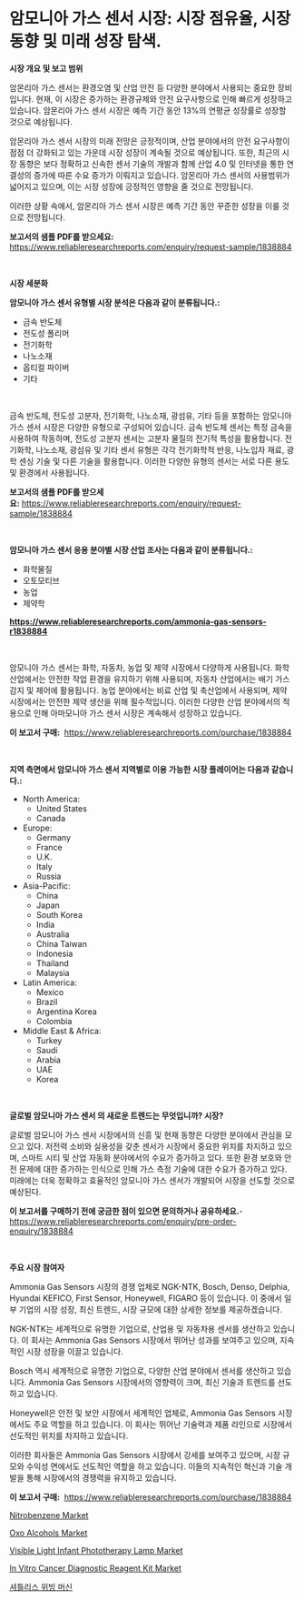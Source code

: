 <p><h1>암모니아 가스 센서 시장: 시장 점유율, 시장 동향 및 미래 성장 탐색.</h1></p><p><strong>시장 개요 및 보고 범위</strong></p>
<p><p>암몬리아 가스 센서는 환경오염 및 산업 안전 등 다양한 분야에서 사용되는 중요한 장비입니다. 현재, 이 시장은 증가하는 환경규제와 안전 요구사항으로 인해 빠르게 성장하고 있습니다. 암몬리아 가스 센서 시장은 예측 기간 동안 13%의 연평균 성장률로 성장할 것으로 예상됩니다. </p><p>암몬리아 가스 센서 시장의 미래 전망은 긍정적이며, 산업 분야에서의 안전 요구사항이 점점 더 강화되고 있는 가운데 시장 성장이 계속될 것으로 예상됩니다. 또한, 최근의 시장 동향은 보다 정확하고 신속한 센서 기술의 개발과 함께 산업 4.0 및 인터넷을 통한 연결성의 증가에 따른 수요 증가가 이뤄지고 있습니다. 암몬리아 가스 센서의 사용범위가 넓어지고 있으며, 이는 시장 성장에 긍정적인 영향을 줄 것으로 전망됩니다. </p><p>이러한 상황 속에서, 암몬리아 가스 센서 시장은 예측 기간 동안 꾸준한 성장을 이룰 것으로 전망됩니다.</p></p>
<p><strong>보고서의 샘플 PDF를 받으세요:</strong> <a href="https://www.reliableresearchreports.com/enquiry/request-sample/1838884">https://www.reliableresearchreports.com/enquiry/request-sample/1838884</a></p>
<p>&nbsp;</p>
<p><strong>시장 세분화</strong></p>
<p><strong>암모니아 가스 센서 유형별 시장 분석은 다음과 같이 분류됩니다.:</strong></p>
<p><ul><li>금속 반도체</li><li>전도성 폴리머</li><li>전기화학</li><li>나노소재</li><li>옵티컬 파이버</li><li>기타</li></ul></p>
<p>&nbsp;</p>
<p><p>금속 반도체, 전도성 고분자, 전기화학, 나노소재, 광섬유, 기타 등을 포함하는 암모니아 가스 센서 시장은 다양한 유형으로 구성되어 있습니다. 금속 반도체 센서는 특정 금속을 사용하여 작동하며, 전도성 고분자 센서는 고분자 물질의 전기적 특성을 활용합니다. 전기화학, 나노소재, 광섬유 및 기타 센서 유형은 각각 전기화학적 반응, 나노입자 재료, 광학 센싱 기술 및 다른 기술을 활용합니다. 이러한 다양한 유형의 센서는 서로 다른 용도 및 환경에서 사용됩니다.</p></p>
<p><strong>보고서의 샘플 PDF를 받으세요:</strong>&nbsp;<a href="https://www.reliableresearchreports.com/enquiry/request-sample/1838884">https://www.reliableresearchreports.com/enquiry/request-sample/1838884</a></p>
<p>&nbsp;</p>
<p><strong> 암모니아 가스 센서 응용 분야별 시장 산업 조사는 다음과 같이 분류됩니다.:</strong></p>
<p><ul><li>화학물질</li><li>오토모티브</li><li>농업</li><li>제약학</li></ul></p>
<p><strong><a href="https://www.reliableresearchreports.com/ammonia-gas-sensors-r1838884">https://www.reliableresearchreports.com/ammonia-gas-sensors-r1838884</a></strong></p>
<p>&nbsp;</p>
<p><p>암모니아 가스 센서는 화학, 자동차, 농업 및 제약 시장에서 다양하게 사용됩니다. 화학 산업에서는 안전한 작업 환경을 유지하기 위해 사용되며, 자동차 산업에서는 배기 가스 감지 및 제어에 활용됩니다. 농업 분야에서는 비료 산업 및 축산업에서 사용되며, 제약 시장에서는 안전한 제약 생산을 위해 필수적입니다. 이러한 다양한 산업 분야에서의 적용으로 인해 아마모니아 가스 센서 시장은 계속해서 성장하고 있습니다.</p></p>
<p><strong>이 보고서 구매:</strong>&nbsp; <a href="https://www.reliableresearchreports.com/purchase/1838884">https://www.reliableresearchreports.com/purchase/1838884</a></p>
<p>&nbsp;</p>
<p><strong>지역 측면에서 암모니아 가스 센서 지역별로 이용 가능한 시장 플레이어는 다음과 같습니다.:</strong></p>
<p><ul>
    <li>
        North America:
        <ul>
            <li>United States</li>
            <li>Canada</li>
        </ul>
    </li>
    <li>
        Europe:
        <ul>
            <li>Germany</li>
            <li>France</li>
            <li>U.K.</li>
            <li>Italy</li>
            <li>Russia</li>
        </ul>
    </li>
    <li>
        Asia-Pacific:
        <ul>
            <li>China</li>
            <li>Japan</li>
            <li>South Korea</li>
            <li>India</li>
            <li>Australia</li>
            <li>China Taiwan</li>
            <li>Indonesia</li>
            <li>Thailand</li>
            <li>Malaysia</li>
        </ul>
    </li>
    <li>
        Latin America:
        <ul>
            <li>Mexico</li>
            <li>Brazil</li>
            <li>Argentina Korea</li>
            <li>Colombia</li>
        </ul>
    </li>
    <li>
        Middle East & Africa:
        <ul>
            <li>Turkey</li>
            <li>Saudi</li>
            <li>Arabia</li>
            <li>UAE</li>
            <li>Korea</li>
        </ul>
    </li>
    </ul></p>
<p>&nbsp;</p>
<p><strong>글로벌 암모니아 가스 센서 의 새로운 트렌드는 무엇입니까? 시장?</strong></p>
<p><p>글로벌 암모니아 가스 센서 시장에서의 신흥 및 현재 동향은 다양한 분야에서 관심을 모으고 있다. 저전력 소비와 실용성을 갖춘 센서가 시장에서 중요한 위치를 차지하고 있으며, 스마트 시티 및 산업 자동화 분야에서의 수요가 증가하고 있다. 또한 환경 보호와 안전 문제에 대한 증가하는 인식으로 인해 가스 측정 기술에 대한 수요가 증가하고 있다. 미래에는 더욱 정확하고 효율적인 암모니아 가스 센서가 개발되어 시장을 선도할 것으로 예상된다.</p></p>
<p><strong>이 보고서를 구매하기 전에 궁금한 점이 있으면 문의하거나 공유하세요.</strong>- <a href="https://www.reliableresearchreports.com/enquiry/pre-order-enquiry/1838884">https://www.reliableresearchreports.com/enquiry/pre-order-enquiry/1838884</a></p>
<p>&nbsp;</p>
<p><strong>주요 시장 참여자</strong></p>
<p><p>Ammonia Gas Sensors 시장의 경쟁 업체로 NGK-NTK, Bosch, Denso, Delphia, Hyundai KEFICO, First Sensor, Honeywell, FIGARO 등이 있습니다. 이 중에서 일부 기업의 시장 성장, 최신 트렌드, 시장 규모에 대한 상세한 정보를 제공하겠습니다. </p><p>NGK-NTK는 세계적으로 유명한 기업으로, 산업용 및 자동차용 센서를 생산하고 있습니다. 이 회사는 Ammonia Gas Sensors 시장에서 뛰어난 성과를 보여주고 있으며, 지속적인 시장 성장을 이끌고 있습니다. </p><p>Bosch 역시 세계적으로 유명한 기업으로, 다양한 산업 분야에서 센서를 생산하고 있습니다. Ammonia Gas Sensors 시장에서의 영향력이 크며, 최신 기술과 트렌드를 선도하고 있습니다.</p><p>Honeywell은 안전 및 보안 시장에서 세계적인 업체로, Ammonia Gas Sensors 시장에서도 주요 역할을 하고 있습니다. 이 회사는 뛰어난 기술력과 제품 라인으로 시장에서 선도적인 위치를 차지하고 있습니다. </p><p>이러한 회사들은 Ammonia Gas Sensors 시장에서 강세를 보여주고 있으며, 시장 규모와 수익성 면에서도 선도적인 역할을 하고 있습니다. 이들의 지속적인 혁신과 기술 개발을 통해 시장에서의 경쟁력을 유지하고 있습니다.</p></p>
<p><strong>이 보고서 구매:</strong>&nbsp;&nbsp;<a href="https://www.reliableresearchreports.com/purchase/1838884">https://www.reliableresearchreports.com/purchase/1838884</a></p>
<p><p><a href="https://issuu.com/reportprime-2/docs/nitrobenzene-market-size-2030.pptx">Nitrobenzene Market</a></p><p><a href="https://issuu.com/reportprime-2/docs/oxo-alcohols-market-size-2030.pptx">Oxo Alcohols Market</a></p><p><a href="https://github.com/pjcfca/Market-Research-Report-List-2/blob/main/visible-light-infant-phototherapy-lamp-market.md">Visible Light Infant Phototherapy Lamp Market</a></p><p><a href="https://github.com/wusalecollins540tpqoz/Market-Research-Report-List-2/blob/main/in-vitro-cancer-diagnostic-reagent-kit-market.md">In Vitro Cancer Diagnostic Reagent Kit Market</a></p><p><a href="https://github.com/Maeennan456456/Market-Research-Report-List-1/blob/main/527196321877.md">셔틀리스 위빙 머신</a></p></p>